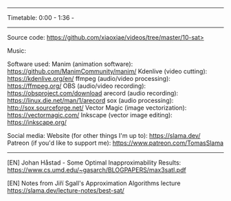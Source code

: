 <what the video is about>

------------------

Timetable:
0:00 - <something>
1:36 - <something else>

------------------

Source code:
https://github.com/xiaoxiae/videos/tree/master/10-sat>

Music:
<credit the music used>

Software used:
Manim (animation software): https://github.com/ManimCommunity/manim/
Kdenlive (video cutting): https://kdenlive.org/en/
ffmpeg (audio/video processing): https://ffmpeg.org/
OBS (audio/video recording): https://obsproject.com/download
arecord (audio recording): https://linux.die.net/man/1/arecord
sox (audio processing): http://sox.sourceforge.net/
Vector Magic (image vectorization): https://vectormagic.com/
Inkscape (vector image editing): https://inkscape.org/

Social media:
Website (for other things I'm up to): https://slama.dev/
Patreon (if you'd like to support me): https://www.patreon.com/TomasSlama

------------------

[EN] Johan Håstad - Some Optimal Inapproximability Results:
https://www.cs.umd.edu/~gasarch/BLOGPAPERS/max3satl.pdf

[EN] Notes from Jiří Sgall's Approximation Algorithms lecture
https://slama.dev/lecture-notes/best-sat/
